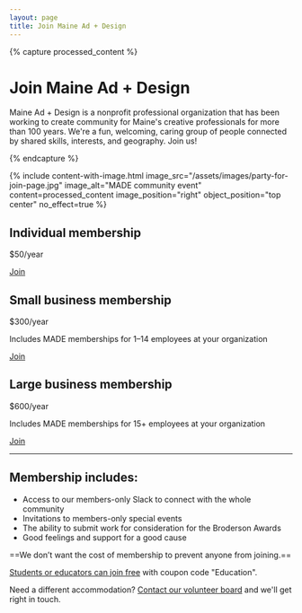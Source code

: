 ```yaml
---
layout: page
title: Join Maine Ad + Design
---
```


{% capture processed_content %}
<h1>Join Maine Ad + Design</h1>
<div class="lede">
<p>Maine Ad + Design is a nonprofit professional organization that has been working to create community for Maine's creative professionals for more than 100 years. We're a fun, welcoming, caring group of people connected by shared skills, interests, and geography. Join us!</p>
</div>
{% endcapture %}

{% include content-with-image.html 
   image_src="/assets/images/party-for-join-page.jpg" 
   image_alt="MADE community event" 
   content=processed_content
   image_position="right"
   object_position="top center"
   no_effect=true %}

<div class="membership-tiers">
<div class="tier" markdown="1">
<div>
<h2>Individual membership</h2>
<p class="price">$50/year</p>
</div>
<a href="https://made.memberful.com/checkout?plan=109068" class="cta">Join</a>
</div>

<div class="tier" markdown="1">
<div>
<h2>Small business membership</h2>
<p class="price">$300/year</p>
<p>Includes MADE memberships for <nobr>1–14</nobr> employees at your organization</p>
</div>
<a href="https://made.memberful.com/checkout?plan=109069" class="cta">Join</a>
</div>

<div class="tier" markdown="1">
<div>
<h2>Large business membership</h2>
<p class="price">$600/year</p>
<p>Includes MADE memberships for 15+ employees at your organization</p>
</div>
<a href="https://made.memberful.com/checkout?plan=109070" class="cta">Join</a>
</div>
</div>

---

## Membership includes:

- Access to our members-only Slack to connect with the whole community
- Invitations to members-only special events
- The ability to submit work for consideration for the Broderson Awards
- Good feelings and support for a good cause

<div class="callout" markdown="1">
==We don’t want the cost of membership to prevent anyone from joining.==

[Students or educators can join free](https://made.memberful.com/checkout?plan=109068&coupon=Education) with coupon code "Education".

Need a different accommodation? [Contact our volunteer board](mailto:board@maineaddesign.com) and we'll get right in touch.
</div>